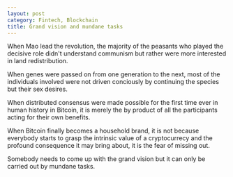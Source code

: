 ```yaml
---
layout: post
category: Fintech, Blockchain
title: Grand vision and mundane tasks
---
```


When Mao lead the revolution, the majority of the peasants who played the decisive role didn't understand communism but rather were more interested in land redistribution.

When genes were passed on from one generation to the next, most of the individuals involved were not driven conciously by continuing the species but their sex desires.

When distributed consensus were made possible for the first time ever in human history in Bitcoin, it is merely the by product of all the participants acting for their own benefits.

When Bitcoin finally becomes a household brand, it is not because everybody starts to grasp the intrinsic value of a cryptocurrecy and the profound consequence it may bring about, it is the fear of missing out.

Somebody needs to come up with the grand vision but it can only be carried out by mundane tasks.
